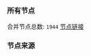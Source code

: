 ### 所有节点
合并节点总数: `1944`
[节点链接](https://raw.githubusercontent.com/rzhy1/11/master/sub/sub_merge_base64.txt)

### 节点来源